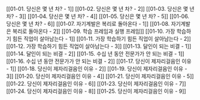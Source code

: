 [[01-01️. 당신은 몇 년 차? - 1]]
[[01-02. 당신은 몇 년 차? - 2]]
[[01-03. 당신은 몇 년 차? - 3]]
[[01-04. 당신은 몇 년 차? - 4]]
[[01-05. 당신은 몇 년 차? - 5]]
[[01-06. 당신은 몇 년 차? - 6]]
[[01-07. 자기계발은 복리로 돌아온다 - 1]]
[[01-08. 자기계발은 복리로 돌아온다 - 2]]
[[01-09. 학습 프레임과 실행 프레임]]
[[01-10. 가장 학습하기 힘든 직업이 살아남는다 - 1]]
[[01-11. 가장 학습하기 힘든 직업이 살아남는다 - 2]]
[[01-12. 가장 학습하기 힘든 직업이 살아남는다 - 3]]
[[01-13. 달인이 되는 비결 - 1]]
[[01-14. 달인이 되는 비결 - 2]]
[[01-15. 수십 년 동안 전문가가 안 되는 비결 - 1]]
[[01-16. 수십 년 동안 전문가가 안 되는 비결 - 2]]
[[01-17. 당신이 제자리걸음인 이유 - 1]]
[[01-18. 당신이 제자리걸음인 이유 - 2]]
[[01-19. 당신이 제자리걸음인 이유 - 3]]
[[01-20. 당신이 제자리걸음인 이유 - 4]]
[[01-21. 당신이 제자리걸음인 이유 - 5]]
[[01-22. 당신이 제자리걸음인 이유 - 6]]
[[01-23. 당신이 제자리걸음인 이유 - 7]]
[[01-24. 당신이 제자리걸음인 이유 - 8]]
[[01-25. 당신이 제자리걸음인 이유 - 9]]